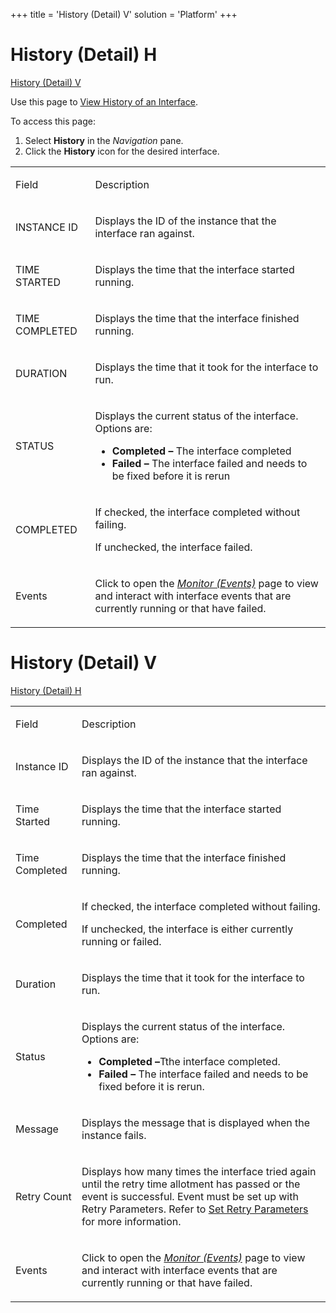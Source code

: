 +++
title = 'History (Detail) V'
solution = 'Platform'
+++

# <span id="HistoryDetailH"></span> History (Detail) H

[History (Detail) V](#_History_\(Detail\)_V)

<div class="use">

Use this page to [View History of an
Interface](../Use_Cases/View_History_of_an_Interface).

</div>

To access this page:

1.  Select **History** in the *Navigation* pane.
2.  Click the **History** icon for the desired interface.

<table>
<tbody>
<tr class="odd">
<td><p>Field</p></td>
<td><p>Description</p></td>
</tr>
<tr class="even">
<td><p>INSTANCE ID</p></td>
<td><p>Displays the ID of the instance that the interface ran against.</p></td>
</tr>
<tr class="odd">
<td><p>TIME STARTED</p></td>
<td><p>Displays the time that the interface started running.</p></td>
</tr>
<tr class="even">
<td><p>TIME COMPLETED</p></td>
<td><p>Displays the time that the interface finished running.</p></td>
</tr>
<tr class="odd">
<td><p>DURATION</p></td>
<td><p>Displays the time that it took for the interface to run.</p></td>
</tr>
<tr class="even">
<td><p>STATUS</p></td>
<td><p>Displays the current status of the interface. Options are:</p>
<ul>
<li><strong>Completed –</strong> The interface completed</li>
<li><strong>Failed –</strong> The interface failed and needs to be fixed before it is rerun</li>
</ul></td>
</tr>
<tr class="odd">
<td><p>COMPLETED</p></td>
<td><p>If checked, the interface completed without failing.</p>
<p>If unchecked, the interface failed.</p></td>
</tr>
<tr class="even">
<td><p>Events</p></td>
<td><p>Click to open the <em><a href="Monitor_Events">Monitor (Events)</a></em> page to view and interact with interface events that are currently running or that have failed.</p></td>
</tr>
</tbody>
</table>

<span id="_History_(Detail)_V"></span>

# History (Detail) V

[History (Detail) H](#HistoryDetailH)

<table>
<tbody>
<tr class="odd">
<td><p>Field</p></td>
<td><p>Description</p></td>
</tr>
<tr class="even">
<td><p>Instance ID</p></td>
<td><p>Displays the ID of the instance that the interface ran against.</p></td>
</tr>
<tr class="odd">
<td><p>Time Started</p></td>
<td><p>Displays the time that the interface started running.</p></td>
</tr>
<tr class="even">
<td><p>Time Completed</p></td>
<td><p>Displays the time that the interface finished running.</p></td>
</tr>
<tr class="odd">
<td><p>Completed</p></td>
<td><p>If checked, the interface completed without failing.</p>
<p>If unchecked, the interface is either currently running or failed.</p></td>
</tr>
<tr class="even">
<td><p>Duration</p></td>
<td><p>Displays the time that it took for the interface to run.</p></td>
</tr>
<tr class="odd">
<td><p>Status</p></td>
<td><p>Displays the current status of the interface. Options are:</p>
<ul>
<li><strong>Completed –</strong>Tthe interface completed.</li>
<li><strong>Failed –</strong> The interface failed and needs to be fixed before it is rerun.</li>
</ul></td>
</tr>
<tr class="even">
<td><p>Message</p></td>
<td><p>Displays the message that is displayed when the instance fails.</p></td>
</tr>
<tr class="odd">
<td><p>Retry Count</p></td>
<td><p>Displays how many times the interface tried again until the retry time allotment has passed or the event is successful. Event must be set up with Retry Parameters. Refer to <a href="../Use_Cases/Set_Retry_Parameters">Set Retry Parameters</a> for more information.</p></td>
</tr>
<tr class="even">
<td><p>Events</p></td>
<td><p>Click to open the <em><a href="Monitor_Events">Monitor (Events)</a></em> page to view and interact with interface events that are currently running or that have failed.</p></td>
</tr>
</tbody>
</table>
